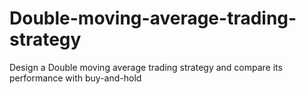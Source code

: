 # Double-moving-average-trading-strategy
Design a Double moving average trading strategy and compare its performance with buy-and-hold
